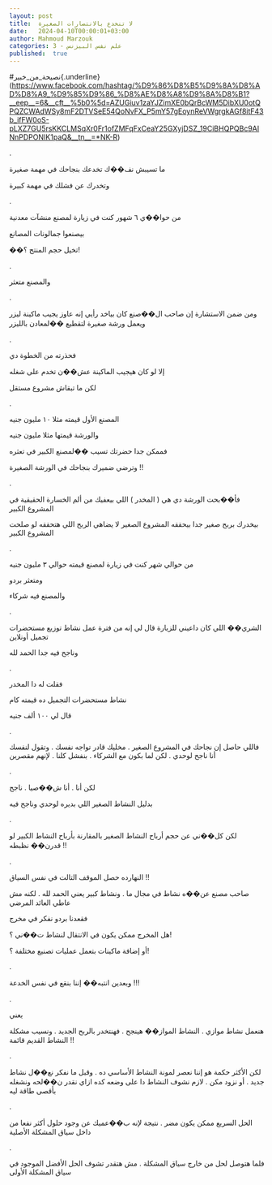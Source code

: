 ```yaml
---
layout: post
title:  لا تنخدع بالانتصارات الصغيرة
date:   2024-04-10T00:00:01+03:00
author: Mahmoud Marzouk
categories: 3 - علم نفس البيزنس
published:  true
---
```

\#نصيحة_من_خبير{.underline}(https://www.facebook.com/hashtag/%D9%86%D8%B5%D9%8A%D8%AD%D8%A9_%D9%85%D9%86_%D8%AE%D8%A8%D9%8A%D8%B1?__eep__=6&__cft__%5b0%5d=AZUGiuv1zaYJZimXE0bQrBcWM5DibXU0otQPQZCWAdWSy8mF2DTVSeE54QoNvFX_P5mY57gEoynReVWgrgkAGf8itF43b_ifFW0oS-pLXZ7GU5rsKKCLMSqXr0Fr1ofZMFqFxCeaY25GXyjDSZ_19CiBHQPQBc9AINnPDPONIK1paQ&__tn__=*NK-R)

.

ما تسيبش نف��ك تخدعك بنجاحك في مهمة صغيرة

وتخدرك عن فشلك في مهمة كبيرة

.

من حوا��ي ٦ شهور كنت في زيارة لمصنع منشآت معدنية

بيصنعوا جمالونات المصانع

��تخيل حجم المنتج ؟!

.

والمصنع متعثر

.

ومن ضمن الاستشارة إن صاحب ال��صنع كان بياخد رأيي إنه عاوز يجيب ماكينة
ليزر ويعمل ورشة صغيرة لتقطيع ��لمعادن بالليزر

.

فحذرته من الخطوة دي

إلا لو كان هيجيب الماكينة عش��ن تخدم على شغله

لكن ما تبقاش مشروع مستقل

.

المصنع الأول قيمته مثلا ١٠ مليون جنيه

والورشة قيمتها مثلا مليون جنيه

فممكن جدا حضرتك تسيب ��لمصنع الكبير في تعثره

وترضي ضميرك بنجاحك في الورشة الصغيرة !!

.

فأ��بحت الورشة دي هي ( المخدر ) اللي بيعفيك من ألم الخسارة الحقيقية في
المشروع الكبير

بيخدرك بربح صغير جدا بيحققه المشروع الصغير لا يضاهي الربح اللي هتحققه
لو صلحت المشروع الكبير

.

من حوالي شهر كنت في زيارة لمصنع قيمته حوالي ٣ مليون جنيه

ومتعثر بردو

والمصنع فيه شركاء

.

الشري�� اللي كان داعيني للزيارة قال لي إنه من فترة عمل نشاط توزيع
مستحضرات تجميل أونلاين

وناجح فيه جدا الحمد لله

.

فقلت له دا المخدر

نشاط مستحضرات التجميل ده قيمته كام

قال لي ١٠٠ ألف جنيه

.

فاللي حاصل إن نجاحك في المشروع الصغير . مخليك قادر تواجه نفسك . وتقول
لنفسك أنا ناجح لوحدي . لكن لما بكون مع الشركاء . بنفشل كلنا . لإنهم
مقصرين

.

لكن أنا . أنا ش��صيا . ناجح

بدليل النشاط الصغير اللي بديره لوحدي وناجح فيه

.

لكن كل��ني عن حجم أرباح النشاط الصغير بالمقارنة بأرباح النشاط الكبير لو
قدرن�� نظبطه !!

.

النهارده حصل الموقف التالت في نفس السياق !!

صاحب مصنع عن��ه نشاط في مجال ما . ونشاط كبير يعني الحمد لله . لكنه مش
عاطي العائد المرضي

فقعدنا بردو نفكر في مخرج

هل المخرج ممكن يكون في الانتقال لنشاط ت��ني ؟!

أو إضافة ماكينات بتعمل عمليات تصنيع مختلفة ؟!

.

وبعدين انتبه�� إننا بنقع في نفس الخدعة !!!

.

يعني

هنعمل نشاط موازي . النشاط المواز�� هينجح . فهنتخدر بالربح الجديد . ونسيب
مشكلة النشاط القديم قائمة !!

.

لكن الأكثر حكمة هو إننا نعصر لمونة النشاط الأساسي ده . وقبل ما نفكر
نع��ل نشاط جديد . أو نزود مكن . لازم نشوف النشاط دا على وضعه كده ازاي
نقدر ن��لحه ونشغله بأقصى طاقة ليه

.

الحل السريع ممكن يكون مضر . نتيجة لإنه ب��عميك عن وجود حلول أكثر نفعا من
داخل سياق المشكلة الأصلية

.

فلما هتوصل لحل من خارج سياق المشكلة . مش هتقدر تشوف الحل الأفضل الموجود
في سياق المشكلة الأولى
